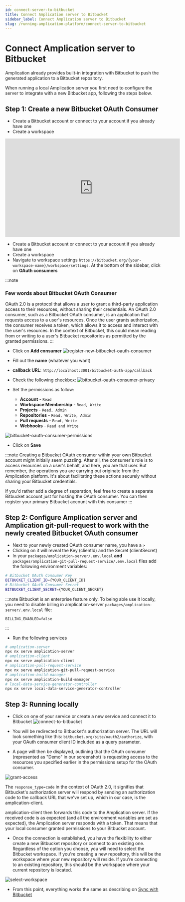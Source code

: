 ```yaml
---
id: connect-server-to-bitbucket
title: Connect Amplication server to Bitbucket
sidebar_label: Connect Amplication server to Bitbucket
slug: /running-amplication-platform/connect-server-to-bitbucket
---
```


# Connect Amplication server to Bitbucket

Amplication already provides built-in integration with Bitbucket to push the generated application to a Bitbucket repository.

When running a local Amplication server you first need to configure the server to integrate with a new Bitbucket app, following the steps below.

## Step 1: Create a new Bitbucket OAuth Consumer

- Create a Bitbucket account or connect to your account if you already have one
- Create a workspace

<iframe width="560" height="315" src="https://www.youtube.com/embed/khnDDDOGHlA" title="YouTube video player" frameborder="0" allow="accelerometer; autoplay; clipboard-write; encrypted-media; gyroscope; picture-in-picture; web-share" allowfullscreen></iframe>

- Create a Bitbucket account or connect to your account if you already have one
- Create a workspace
- Navigate to workspace settings 
`https://bitbucket.org/{your-workspace-name}/workspace/settings`. At the bottom of the sidebar, click on **OAuth consumers**

:::note
### Few words about Bitbucket OAuth Consumer
OAuth 2.0 is a protocol that allows a user to grant a third-party application access to their resources, without sharing their credentials. An OAuth 2.0 consumer, such as a Bitbucket OAuth consumer, is an application that requests access to a user's resources. Once the user grants authorization, the consumer receives a token, which allows it to access and interact with the user's resources. In the context of Bitbucket, this could mean reading from or writing to a user's Bitbucket repositories as permitted by the granted permissions.
:::


- Click on **Add consumer**
![register-new-bitbucket-oauth-consumer](./assets/register-new-bitbucket-oauth-consumer.png)

- Fill out the **name** (whatever you want)
- **callback URL**: `http://localhost:3001/bitbucket-auth-app/callback`
- Check the following checkbox:
![bitbucket-oauth-consumer-privacy](./assets/bitbucket-oauth-consumer-privacy.png)

- Set the permissions as follow:

     - **Account** - `Read`
     - **Workspace Membership** - `Read, Write`
     - **Projects** - `Read, Admin`
     - **Repositories** - `Read, Write, Admin`
     - **Pull requests** - `Read, Write`
     - **Webhooks** - `Read and Write`

![bitbucket-oauth-consumer-permissions](./assets/bitbucket-oauth-consumer-permissions.png)

- Click on **Save**

:::note
 Creating a Bitbucket OAuth consumer within your own Bitbucket account might initially seem puzzling. After all, the consumer's role is to access resources on a user's behalf, and here, you are that user. But remember, the operations you are carrying out originate from the Amplication platform. It's about facilitating these actions securely without sharing your Bitbucket credentials.

If you'd rather add a degree of separation, feel free to create a separate Bitbucket account just for hosting the OAuth consumer. You can then register your primary Bitbucket account with this consumer
:::

## Step 2: Configure Amplication server and Amplication git-pull-request to work with the newly created Bitbucket OAuth consumer
- Next to your newly created OAuth consumer name, you have a `>`
- Clicking on it will reveal the Key (clientId) and the Secret (clientSecret)
- In your `packages/amplication-server/.env.local` **and** `packages/amplication-git-pull-request-service/.env.local` files add the following environment variables:

```bash
# Bitbucket OAuth Consumer Key
BITBUCKET_CLIENT_ID={YOUR_CLIENT_ID}
# Bitbucket OAuth Consumer Secret
BITBUCKET_CLIENT_SECRET={YOUR_CLIENT_SECRET}
```

:::note
Bitbucket is an enterprise feature only. To being able use it locally, you need to disable billing in amplication-server `packages/amplication-server/.env.local` file:
```
BILLING_ENABLED=false
```
:::

- Run the following services
```bash
# amplication-server
npx nx serve amplication-server
# amplication-client
npx nx serve amplication-client
# amplication-pull-request-service
npx nx serve amplication-git-pull-request-service
# amplication-build-manager
npx nx serve amplication-build-manager
# local-data-service-generator-controller
npx nx serve local-data-service-generator-controller
```

## Step 3: Running locally
- Click on one of your service or create a new service and connect it to Bitbucket
![connect-to-bitbucket](./assets/connect-to-bitbucket.png)
- You will be redirected to Bitbucket's authorization server. The URL will look something like this: `bitbucket.org/site/oauth2/authorize`, with your OAuth consumer client ID included as a query parameter.

- A page will then be displayed, outlining that the OAuth consumer (represented as "Demo" in our screenshot) is requesting access to the resources you specified earlier in the permissions setup for the OAuth consumer.

![grant-access](./assets/grant-access.png)

The `response_type=code` in the context of OAuth 2.0, it signifies that Bitbucket's authorization server will respond by sending an authorization code to the callback URL that we've set up, which in our case, is the amplication-client.

amplication-client then forwards this code to the Amplication server. If the received code is as expected (and all the environment variables are set as expected), the Amplication server responds with a token. That means that your local consumer granted permissions to your Bitbucket account.

- Once the connection is established, you have the flexibility to either create a new Bitbucket repository or connect to an existing one. Regardless of the option you choose, you will need to select the Bitbucket workspace. If you're creating a new repository, this will be the workspace where your new repository will reside. If you're connecting to an existing repository, this should be the workspace where your current repository is located.


![select-workspace](./assets/select-workspace.png)

- From this point, everything works the same as describing on [Sync with Bitbucket](/docs/getting-started/sync-with-bitbucket.md#create-a-new-pull-request-in-bitbucket)

